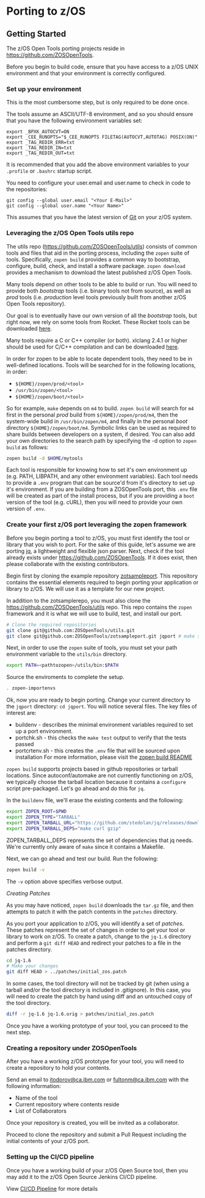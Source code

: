# Porting to z/OS

## Getting Started

The z/OS Open Tools porting projects reside in https://github.com/ZOSOpenTools.

Before you begin to build code, ensure that you have access to a z/OS UNIX environment and that your environment is correctly configured.

### Set up your environment

This is the most cumbersome step, but is only required to be done once.

The tools assume an ASCII/UTF-8 environment, and so you should ensure that you have the following environment
variables set:

```
export _BPXK_AUTOCVT=ON
export _CEE_RUNOPTS="$_CEE_RUNOPTS FILETAG(AUTOCVT,AUTOTAG) POSIX(ON)"
export _TAG_REDIR_ERR=txt
export _TAG_REDIR_IN=txt
export _TAG_REDIR_OUT=txt
```

It is recommended that you add the above environment variables to your `.profile` or `.bashrc` startup script.

You need to configure your user.email and user.name to check in code to the repositories:

```
git config --global user.email "<Your E-Mail>"
git config --global user.name "<Your Name>"
```
This assumes that you have the latest version of [Git](https://my.rocketsoftware.com/RocketCommunity#/downloads) on your z/OS system.


### Leveraging the z/OS Open Tools utils repo

The utils repo (https://github.com/ZOSOpenTools/utils) consists of common tools and files that aid
in the porting process, including the `zopen` suite of tools.  Specifically, `zopen build` provides a common way to bootstrap, configure, build, check,
and install a software package.  `zopen download` provides a mechanism to download the latest published z/OS Open Tools.

Many tools depend on other tools to be able to build or run. You will need to provide both _bootstrap_ tools
(i.e. binary tools not from source), as well as _prod_ tools (i.e. _production_ level tools previously built
from another z/OS Open Tools repository).

Our goal is to eventually have our own version of all the _bootstrap_ tools, but right now, we rely on some
tools from Rocket. These Rocket tools can be downloaded [here](https://my.rocketsoftware.com/RocketCommunity#/downloads).

Many tools require a C or C++ compiler (or both). xlclang 2.4.1 or higher should be used for C/C++ compilation
and can be downloaded [here](https://www.ibm.com/servers/resourcelink/svc00100.nsf/pages/xlCC++V241ForZOsV24).

In order for zopen to be able to locate dependent tools, they need to be in well-defined locations.
Tools will be searched for in the following locations, in order:
- `${HOME}/zopen/prod/<tool>`
- `/usr/bin/zopen/<tool>`
- `${HOME}/zopen/boot/<tool>`

So for example, `make` depends on `m4` to build. `zopen build` will search for `m4` first in the
personal _prod_ build from `${HOME}/zopen/prod/m4`, then the system-wide build in `/usr/bin/zopen/m4`, and
finally in the personal _boot_ directory `${HOME}/zopen/boot/m4`. Symbolic links can be used as required to share builds between developers on a system, if desired.  You can also add your own directories to the search path by specifying the -d option to `zopen build` as follows:
```bash
zopen build -d $HOME/mytools
```

Each tool is responsible for knowing how to set it's own environment up (e.g. PATH, LIBPATH, and any other environment variables).
Each tool needs to provide a `.env` program that can be source'd from it's directory to set up it's environment.
If you are building from a ZOSOpenTools port, this `.env` file will be created as part of the install process, but if you
are providing a `boot` version of the tool (e.g. cURL), then you will need to provide your own version of `.env`.

### Create your first z/OS port leveraging the zopen framework

Before you begin porting a tool to z/OS, you must first identify the tool or library that you wish to port. For the sake of this guide, let's assume we are porting [jq](https://stedolan.github.io/jq/), a lightweight and flexible json parser. Next, check if the tool already exists under https://github.com/ZOSOpenTools. If it does exist, then please collaborate with the existing contributors.

Begin first by cloning the example repository [zotsampleport](https://github.com/ZOSOpenTools/zotsampleport).
This repository contains the essential elements required to begin porting your application or library to z/OS. We will use it as a template for our new project.

In addition to the zotsamplerepo, you must also clone the https://github.com/ZOSOpenTools/utils repo.  This repo contains the `zopen` framework and it is what we will use to build, test, and install our port.

```bash
# Clone the required repositories
git clone git@github.com:ZOSOpenTools/utils.git
git clone git@github.com:ZOSOpenTools/zotsampleport.git jqport # make sure to name the directory as <toolname>port
```

Next, in order to use the `zopen` suite of tools, you must set your path environment variable to the `utils/bin` directory.
```bash
export PATH=<pathtozopen>/utils/bin:$PATH
```

Source the enviroments to complete the setup.

```bash
. zopen-importenvs
```

Ok, now you are ready to begin porting. Change your current directory to the `jqport` directory: `cd jqport`. You will notice several files. The key files of interest are:
* buildenv - describes the minimal environment variables required to set up a port environment.
* portchk.sh - this checks the `make test` output to verify that the tests passed
* portcrtenv.sh - this creates the `.env` file that will be sourced upon installation
For more information, please visit the [zopen build README](https://github.com/ZOSOpenTools/utils)

`zopen build` supports projects based in github repositories or tarball locations. Since autoconf/automake are not currently functioning on z/OS, we typically choose the tarball location because it contains a `configure` script pre-packaged. Let's go ahead and do this for `jq`.

In the `buildenv` file, we'll erase the existing contents and the following:
```bash
export ZOPEN_ROOT=$PWD
export ZOPEN_TYPE="TARBALL"
export ZOPEN_TARBALL_URL="https://github.com/stedolan/jq/releases/download/jq-1.6/jq-1.6.tar.gz"
export ZOPEN_TARBALL_DEPS="make curl gzip"
```
ZOPEN_TARBALL_DEPS represents the set of dependencies that jq needs. We're currently only aware of `make` since it contains a Makefile.

Next, we can go ahead and test our build.  Run the following:
```bash
zopen build -v
```

The `-v` option above specifies verbose output.

*Creating Patches*

As you may have noticed, `zopen build` downloads the `tar.gz` file, and then attempts to patch it with the patch contents in the `patches` directory.

As you port your application to z/OS, you will identify a set of _patches_. These patches represent the set of changes in order to get your tool or library to work on z/OS. To create a patch, change to the `jq-1.6` directory and perform a `git diff HEAD` and redirect your patches to a file in the patches directory.

```bash
cd jq-1.6
# Make your changes
git diff HEAD > ../patches/initial_zos.patch
```

In some cases, the tool directory will not be tracked by git (when using a tarball and/or the tool directory is included in .gitignore). In this case, you will need to create the patch by hand using diff and an untouched copy of the tool directory.

```bash
diff -r jq-1.6 jq-1.6.orig > patches/initial_zos.patch
```

Once you have a working prototype of your tool, you can proceed to the next step.

### Creating a repository under ZOSOpenTools

After you have a working z/OS prototype for your tool, you will need to create a repository to hold your contents.

Send an email to itodorov@ca.ibm.com or fultonm@ca.ibm.com with the following information:
* Name of the tool
* Current repository where contents reside
* List of Collaborators

Once your repository is created, you will be invited as a collaborator.

Proceed to clone the repository and submit a Pull Request including the initial contents of your z/OS port.

### Setting up the CI/CD pipeline

Once you have a working build of your z/OS Open Source tool, then you may add it to the z/OS Open Source Jenkins CI/CD pipeline.

View [CI/CD Pipeline](/Guides/Pipeline.md) for more details
